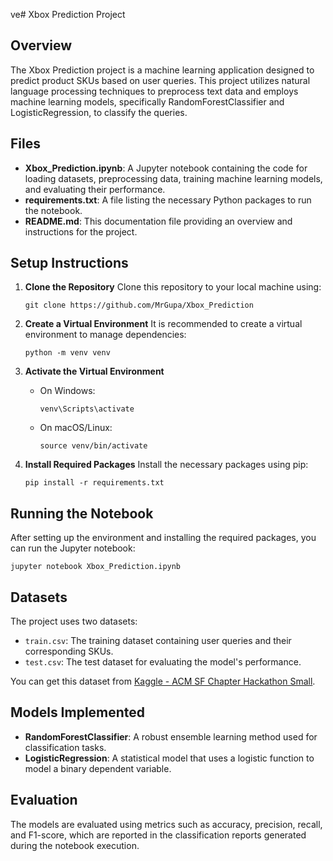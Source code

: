 ve# Xbox Prediction Project

## Overview
The Xbox Prediction project is a machine learning application designed to predict product SKUs based on user queries. This project utilizes natural language processing techniques to preprocess text data and employs machine learning models, specifically RandomForestClassifier and LogisticRegression, to classify the queries.

## Files
- **Xbox_Prediction.ipynb**: A Jupyter notebook containing the code for loading datasets, preprocessing data, training machine learning models, and evaluating their performance.
- **requirements.txt**: A file listing the necessary Python packages to run the notebook.
- **README.md**: This documentation file providing an overview and instructions for the project.

## Setup Instructions
1. **Clone the Repository**
   Clone this repository to your local machine using:
   ```
   git clone https://github.com/MrGupa/Xbox_Prediction
   ```

2. **Create a Virtual Environment**
   It is recommended to create a virtual environment to manage dependencies:
   ```
   python -m venv venv
   ```

3. **Activate the Virtual Environment**
   - On Windows:
     ```
     venv\Scripts\activate
     ```
   - On macOS/Linux:
     ```
     source venv/bin/activate
     ```

4. **Install Required Packages**
   Install the necessary packages using pip:
   ```
   pip install -r requirements.txt
   ```

## Running the Notebook
After setting up the environment and installing the required packages, you can run the Jupyter notebook:
```
jupyter notebook Xbox_Prediction.ipynb
```

## Datasets
The project uses two datasets:
- `train.csv`: The training dataset containing user queries and their corresponding SKUs.
- `test.csv`: The test dataset for evaluating the model's performance.

You can get this dataset from [Kaggle - ACM SF Chapter Hackathon Small](https://www.kaggle.com/competitions/acm-sf-chapter-hackathon-small/overview).

## Models Implemented
- **RandomForestClassifier**: A robust ensemble learning method used for classification tasks.
- **LogisticRegression**: A statistical model that uses a logistic function to model a binary dependent variable.

## Evaluation
The models are evaluated using metrics such as accuracy, precision, recall, and F1-score, which are reported in the classification reports generated during the notebook execution.
